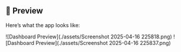## 📸 Preview

Here’s what the app looks like:

![Dashboard Preview](./assets/Screenshot 2025-04-16 225818.png)
![Dashboard Preview](./assets/Screenshot 2025-04-16 225837.png)
